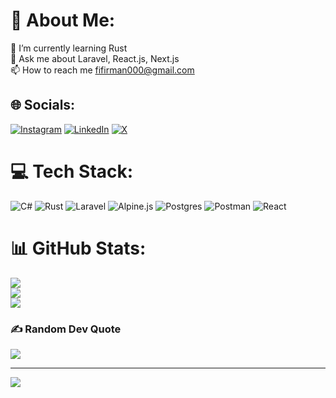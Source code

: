# 💫 About Me:
🌱 I’m currently learning Rust<br>💬 Ask me about Laravel, React.js, Next.js<br>📫 How to reach me fifirman000@gmail.com


## 🌐 Socials:
[![Instagram](https://img.shields.io/badge/Instagram-%23E4405F.svg?logo=Instagram&logoColor=white)](https://instagram.com/firmanfairuz) [![LinkedIn](https://img.shields.io/badge/LinkedIn-%230077B5.svg?logo=linkedin&logoColor=white)](https://linkedin.com/in/firman-792158213) [![X](https://img.shields.io/badge/X-black.svg?logo=X&logoColor=white)](https://x.com/firmannfairuz) 

# 💻 Tech Stack:
![C#](https://img.shields.io/badge/c%23-%23239120.svg?style=for-the-badge&logo=csharp&logoColor=white) ![Rust](https://img.shields.io/badge/rust-%23000000.svg?style=for-the-badge&logo=rust&logoColor=white) ![Laravel](https://img.shields.io/badge/laravel-%23FF2D20.svg?style=for-the-badge&logo=laravel&logoColor=white) ![Alpine.js](https://img.shields.io/badge/alpinejs-white.svg?style=for-the-badge&logo=alpinedotjs&logoColor=%238BC0D0) ![Postgres](https://img.shields.io/badge/postgres-%23316192.svg?style=for-the-badge&logo=postgresql&logoColor=white) ![Postman](https://img.shields.io/badge/Postman-FF6C37?style=for-the-badge&logo=postman&logoColor=white) ![React](https://img.shields.io/badge/react-%2320232a.svg?style=for-the-badge&logo=react&logoColor=%2361DAFB)
# 📊 GitHub Stats:
![](https://github-readme-stats.vercel.app/api?username=promisepioneer&theme=dark&hide_border=false&include_all_commits=false&count_private=false)<br/>
![](https://github-readme-streak-stats.herokuapp.com/?user=promisepioneer&theme=dark&hide_border=false)<br/>
![](https://github-readme-stats.vercel.app/api/top-langs/?username=promisepioneer&theme=dark&hide_border=false&include_all_commits=false&count_private=false&layout=compact)

### ✍️ Random Dev Quote
![](https://quotes-github-readme.vercel.app/api?type=horizontal&theme=radical)

---
[![](https://visitcount.itsvg.in/api?id=promisepioneer&icon=0&color=0)](https://visitcount.itsvg.in)

<!-- Proudly created with GPRM ( https://gprm.itsvg.in ) -->

